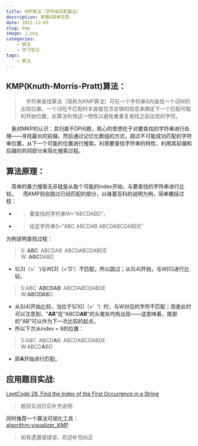 ```yaml
---
title: KMP算法（字符串匹配算法）
description: 原理&简单实现
date: 2022-11-03
slug: kmp
image: 1.png
categories:
    - 算法
    - 学习笔记
tags:
    - 算法
---
```

## KMP(Knuth-Morris-Pratt)算法：  
> &emsp;字符串查找算法（简称为KMP算法）可在一个字符串S内查找一个词W的出现位置。一个词在不匹配时本身就包含足够的信息来确定下一个匹配可能的开始位置，此算法利用这一特性以避免重重复查找之前出现的字符。  

&emsp;我对MKP的认识：其归属于DP问题，核心的思想在于对要查找的字符串进行处理——寻找最长的前缀。然后通过记忆化数组的方式，跳过不可能成功匹配的字符串位置，从下一个可能的位置进行搜索。利用要查找字符串的特性，利用其前缀和后缀的共同部分来简化搜索过程。

## 算法原理：
&emsp;简单的暴力搜索无非就是从每个可能的index开始，与要查找的字符串进行比较。
&emsp;而KMP则会跳过已经匹配的部分，以维基百科的说明为例，简单概括过程：
* >要查找的字符串W="ABCDABD"，
* >给定字符串S="ABC ABCDAB ABCDABCDABDE"  
  
为例说明查找过程：
> S: **ABC**&ensp;ABCDAB&ensp;ABCDABCDABDE  
> W: **ABC**DABD  

* S[3]（='&ensp;')与W[3]（='D'）不匹配，所以跳过；从S[4]开始，与W[0]进行比较。
> S:ABC&ensp;**ABCDAB**&ensp;ABCDABCDABDE  
> W:**ABCDAB**D
* 从S[4]开始比较，当位于S[10]（='&ensp;'）时，与W对应的字符不匹配；但是此时可以注意到，"**AB**"在“ABCD**AB**"的头尾处均有出现——这意味着，尾部的“AB”可以作为下一次比较的起点。  
* 所以下次从index = 8的位置：
> S:ABC&ensp;ABCD**A**B&ensp;ABCDABCDABDE  
> W:ABCD**A**BD  

* 即**A**开始进行匹配。


## 应用题目实战:

[LeetCode 28. Find the Index of the First Occurrence in a String](https://leetcode.com/problems/find-the-index-of-the-first-occurrence-in-a-string/ "LeetCode 28. Find the Index of the First Occurrence in a String")
> 题目实战日后补充说明  

同时推荐一个算法可视化工具：  
[algorithm-visualizer_KMP](https://algorithm-visualizer.org/dynamic-programming/knuth-morris-pratts-string-search "algorithm-visualizer_KMP")



> 如有遗漏或错误，欢迎补充纠正